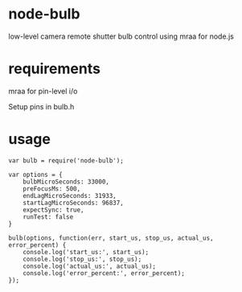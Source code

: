 # node-bulb
low-level camera remote shutter bulb control using mraa for node.js

# requirements

mraa for pin-level i/o

Setup pins in bulb.h

# usage

```
var bulb = require('node-bulb');

var options = {
    bulbMicroSeconds: 33000,
    preFocusMs: 500,
    endLagMicroSeconds: 31933,
    startLagMicroSeconds: 96837,
    expectSync: true,
    runTest: false
}

bulb(options, function(err, start_us, stop_us, actual_us, error_percent) {
    console.log('start_us:', start_us);
    console.log('stop_us:', stop_us);
    console.log('actual_us:', actual_us);
    console.log('error_percent:', error_percent);
});
```